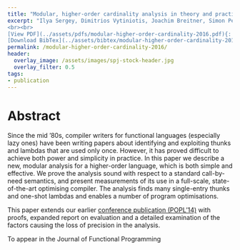 ```yaml
---
title: "Modular, higher-order cardinality analysis in theory and practice"
excerpt: "Ilya Sergey, Dimitrios Vytiniotis, Joachim Breitner, Simon Peyton Jones <br><br> Published in <em>Journal of Functional Programming</em>
<br><br>
[View PDF](../assets/pdfs/modular-higher-order-cardinality-2016.pdf){: .btn .btn--info ..btn--large}
[Download BibTex](../assets/bibtex/modular-higher-order-cardinality-2016.bib){: .btn .btn--info ..btn--large}"
permalink: /modular-higher-order-cardinality-2016/
header:
  overlay_image: /assets/images/spj-stock-header.jpg
  overlay_filter: 0.5
tags:
- publication
---
```


# Abstract
Since the mid ’80s, compiler writers for functional languages (especially lazy ones) have been writing papers about identifying and exploiting thunks and lambdas that are used only once.  However, it has proved difficult to achieve both power and simplicity in practice.  In this paper we describe a new, modular analysis for a higher-order language, which is both simple and effective. We prove the analysis sound with respect to a standard call-by-need semantics, and present measurements of its use in a full-scale, state-of-the-art optimising compiler. The analysis finds many single-entry thunks and one-shot lambdas and enables a number of
program optimisations.

This paper extends our earlier [conference publication (POPL’14)](../modular-higher-order-cardinality) with proofs, expanded report on evaluation and a detailed examination of the factors causing the loss of precision in the analysis.

To appear in the Journal of Functional Programming
